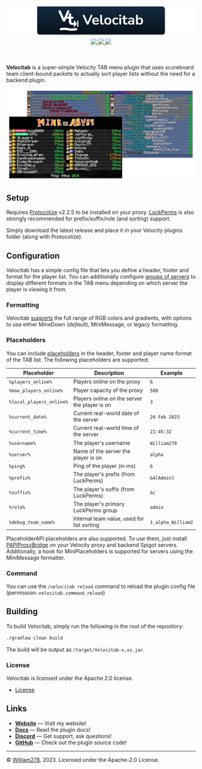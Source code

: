 <!--suppress ALL -->
<h4>
<p align="center">
    <img src="images/banner.png" alt="Velocitab" />
    <a href="https://modrinth.com/plugin/velocitab">
        <img src="https://img.shields.io/modrinth/v/velocitab?color=%231bd96a&label=modrinth&logo=modrinth&logoColor=%23fffff" />
    </a>
    <a href="https://github.com/WiIIiam278/Velocitab/actions/workflows/java_ci.yml">
        <img src="https://img.shields.io/github/actions/workflow/status/WiIIiam278/Velocitab/java_ci.yml?branch=master&logo=github"/>
    </a>
    <a href="https://discord.gg/tVYhJfyDWG">
        <img src="https://img.shields.io/discord/818135932103557162.svg?label=&logo=discord&logoColor=fff&color=7389D8&labelColor=6A7EC2" />
    </a>
</p>
<br/>
</h4>

**Velocitab** is a super-simple Velocity TAB menu plugin that uses scoreboard team client-bound packets to actually sort player lists without the need for a backend plugin.

![showcase.png](images/showcase.png)

## Setup
Requires [Protocolize](https://www.spigotmc.org/resources/protocolize-protocollib-for-bungeecord-waterfall-velocity.63778/) v2.2.5 to be installed on your proxy. [LuckPerms](https://luckperms.net) is also strongly recommended for prefix/suffix/role (and sorting) support.

Simply download the latest release and place it in your Velocity plugins folder (along with Protocolize).

## Configuration
Velocitab has a simple config file that lets you define a header, footer and format for the player list. You can additionally configure [groups of servers](https://william278.net/docs/velocitab/server-groups) to display different formats in the TAB menu depending on which server the player is viewing it from.

### Formatting
Velocitab [supports](https://william278.net/docs/velocitab/formatting) the full range of RGB colors and gradients, with options to use either MineDown (_default_), MiniMessage, or legacy formatting.

### Placeholders
You can include [placeholders](https://william278.net/docs/velocitab/placeholders) in the header, footer and player name format of the TAB list. The following placeholders are supported:

| Placeholder              | Description                                   | Example            |
|--------------------------|-----------------------------------------------|--------------------|
| `%players_online%`       | Players online on the proxy                   | `6`                |
| `%max_players_online%`   | Player capacity of the proxy                  | `500`              |
| `%local_players_online%` | Players online on the server the player is on | `3`                |
| `%current_date%`         | Current real-world date of the server         | `24 Feb 2023`      |
| `%current_time%`         | Current real-world time of the server         | `21:45:32`         |
| `%username%`             | The player's username                         | `William278`       |
| `%server%`               | Name of the server the player is on           | `alpha`            |
| `%ping%`                 | Ping of the player (in ms)                    | `6`                |
| `%prefix%`               | The player's prefix (from LuckPerms)          | `&4[Admin]`        |
| `%suffix%`               | The player's suffix (from LuckPerms)          | `&c `              |
| `%role%`                 | The player's primary LuckPerms group          | `admin`            |
| `%debug_team_name%`      | Internal team value, used for list sorting    | `1_alpha_William2` |

PlaceholderAPI placeholders are also supported. To use them, just install [PAPIProxyBridge](https://modrinth.com/plugin/papiproxybridge) on your Velocity proxy and backend Spigot servers. Additionally, a hook for MiniPlaceholders is supported for servers using the MiniMessage formatter.

### Command
You can use the `/velocitab reload` command to reload the plugin config file (permission: `velocitab.command.reload`) 

## Building
To build Velocitab, simply run the following in the root of the repository:
```bash
./gradlew clean build
```
The build will be output as `/target/Velocitab-x.xx.jar`.

### License
Velocitab is licensed under the Apache 2.0 license.

- [License](https://github.com/WiIIiam278/Velocitab/blob/master/LICENSE)

## Links
* **[Website](https://william278.net/project/velocitab)** — Visit my website!
* **[Docs](https://william278.net/docs/velocitab)** — Read the plugin docs!
* **[Discord](https://discord.com/invite/tVYhJfyDWG)** — Get support, ask questions!
* **[GitHub](https://github.com/WiIIiam278/Velocitab)** — Check out the plugin source code!

---
&copy; [William278](https://william278.net/), 2023. Licensed under the Apache-2.0 License.
